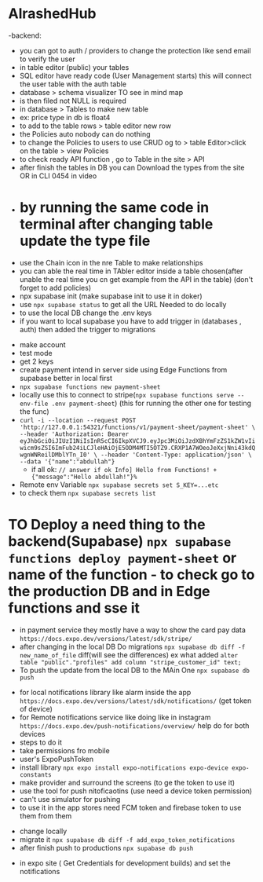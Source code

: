# AlrashedHub

-backend:

- you can got to auth / providers to change the protection like send email to verify the user
- in table editor (public) your tables
- SQL editor have ready code (User Management starts) this will connect the user table with the auth table
- database > schema visualizer TO see in mind map
- is then filed not NULL is required
- in database > Tables to make new table
- ex: price type in db is float4
- to add to the table rows > table editor new row
- the Policies auto nobody can do nothing
- to change the Policies to users to use CRUD og to > table Editor>click on the table > view Policies
- to check ready API function , go to Table in the site > API
- after finish the tables in DB you can Download the types from the site OR in CLI 0454 in video
- # by running the same code in terminal after changing table update the type file
- use the Chain icon in the nre Table to make relationships
- you can able the real time in TAbler editor inside a table chosen(after unable the real time you cn get example from the API in the table) (don't forget to add policies)
- npx supabase init (make supabase init to use it in doker)
- use `npx supabase status` to get all the URL Needed to do locally
- to use the local DB change the .env keys
- if you want to local supabase you have to add trigger in (databases , auth) then added the trigger to migrations

<!-- stripe 6:45 in video -->
- make account
- test mode
- get 2 keys
- create payment intend in server side using Edge Functions from supabase better in local first 
- `npx supabase functions new payment-sheet`
- locally use this to connect to stripe(`npx supabase functions serve --env-file .env payment-sheet`) (this for running the other one for testing the func)
-   ` curl -i --location --request POST 'http://127.0.0.1:54321/functions/v1/payment-sheet/payment-sheet' \
    --header 'Authorization: Bearer eyJhbGciOiJIUzI1NiIsInR5cCI6IkpXVCJ9.eyJpc3MiOiJzdXBhYmFzZS1kZW1vIiwicm9sZSI6ImFub24iLCJleHAiOjE5ODM4MTI5OTZ9.CRXP1A7WOeoJeXxjNni43kdQwgnWNReilDMblYTn_I0' \
    --header 'Content-Type: application/json' \
    --data '{"name":"abdullah"} `
    - if all ok: `// answer if ok Info] Hello from Functions! + {"message":"Hello abdullah!"}%  `
      <!-- set the .env Var to the Remote or Productions supabase  -->
  - Remote env Variable `npx supabase secrets set S_KEY=...etc     `
  - to check them `npx supabase secrets list`

# TO Deploy a need thing to the backend(Supabase) ` npx supabase functions deploy payment-sheet ` or name of the function - to check go to the production DB and in Edge functions and sse it
- in payment service they mostly have a way to show the card pay data `https://docs.expo.dev/versions/latest/sdk/stripe/`
- after changing in the local DB Do migrations ` npx supabase db diff -f new_name_of_file ` diff(will see the differences) ex what added `alter table "public"."profiles" add column "stripe_customer_id" text; `
- To push the update from the local DB to the MAin One `npx supabase db push`

<!-- Notifications Expo notification -->
- for local notifications library like alarm inside the app ` https://docs.expo.dev/versions/latest/sdk/notifications/ ` (get token of device)
- for Remote notifications service like doing like in instagram ` https://docs.expo.dev/push-notifications/overview/` help do for both devices
- steps to do it
 - take permissions fro mobile
 - user's ExpoPushToken
 - install library `npx expo install expo-notifications expo-device expo-constants `
 - make provider and surround the screens (to ge the token to use it)
 - use the tool for push nitoficaotins (use need a device token permission)
 - can't use simulator for pushing
 - to use it in the app stores need FCM token and firebase token to use them from them

 <!-- Steps to work on something relate to the DB or backend -->
  - change locally
  - migrate it `npx supabase db diff -f add_expo_token_notifications `
  - after finish push to productions ` npx supabase db push `



<!-- Deploy -->
- in expo site ( Get Credentials for development builds) and set the notifications